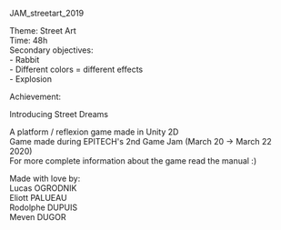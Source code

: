 JAM_streetart_2019

Theme: Street Art  
Time: 48h  
Secondary objectives:  
    - Rabbit  
    - Different colors = different effects  
    - Explosion  

Achievement:  
  
Introducing Street Dreams  
  
A platform / reflexion game made in Unity 2D  
Game made during EPITECH's 2nd Game Jam (March 20 -> March 22 2020)  
For more complete information about the game read the manual :)  
  
Made with love by:  
Lucas OGRODNIK  
Eliott PALUEAU  
Rodolphe DUPUIS  
Meven DUGOR  
